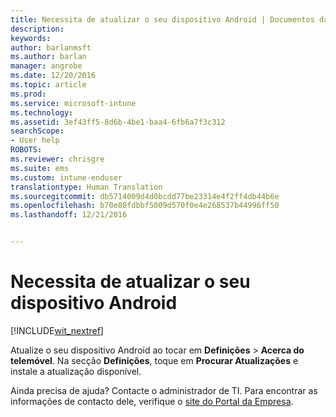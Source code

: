 ```yaml
---
title: Necessita de atualizar o seu dispositivo Android | Documentos da Microsoft
description: 
keywords: 
author: barlanmsft
ms.author: barlan
manager: angrobe
ms.date: 12/20/2016
ms.topic: article
ms.prod: 
ms.service: microsoft-intune
ms.technology: 
ms.assetid: 3ef43ff5-8d6b-4be1-baa4-6fb6a7f3c312
searchScope:
- User help
ROBOTS: 
ms.reviewer: chrisgre
ms.suite: ems
ms.custom: intune-enduser
translationtype: Human Translation
ms.sourcegitcommit: db5714009d4d0bcdd77be23314e4f2ff4db44b6e
ms.openlocfilehash: b70e80fdbbf5009d570f0e4e268537b44996ff50
ms.lasthandoff: 12/21/2016


---
```


# <a name="you-need-to-update-your-android-device"></a>Necessita de atualizar o seu dispositivo Android

[!INCLUDE[wit_nextref](../includes/end-user-os-update-guidance.md)]

Atualize o seu dispositivo Android ao tocar em **Definições** > **Acerca do telemóvel**. Na secção __Definições__, toque em __Procurar Atualizações__ e instale a atualização disponível.

Ainda precisa de ajuda? Contacte o administrador de TI. Para encontrar as informações de contacto dele, verifique o [site do Portal da Empresa](http://portal.manage.microsoft.com).

